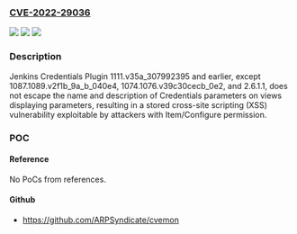 ### [CVE-2022-29036](https://cve.mitre.org/cgi-bin/cvename.cgi?name=CVE-2022-29036)
![](https://img.shields.io/static/v1?label=Product&message=Jenkins%20Credentials%20Plugin&color=blue)
![](https://img.shields.io/static/v1?label=Version&message=!%202.6.1.1%20&color=brighgreen)
![](https://img.shields.io/static/v1?label=Vulnerability&message=CWE-79%3A%20Improper%20Neutralization%20of%20Input%20During%20Web%20Page%20Generation%20('Cross-site%20Scripting')&color=brighgreen)

### Description

Jenkins Credentials Plugin 1111.v35a_307992395 and earlier, except 1087.1089.v2f1b_9a_b_040e4, 1074.1076.v39c30cecb_0e2, and 2.6.1.1, does not escape the name and description of Credentials parameters on views displaying parameters, resulting in a stored cross-site scripting (XSS) vulnerability exploitable by attackers with Item/Configure permission.

### POC

#### Reference
No PoCs from references.

#### Github
- https://github.com/ARPSyndicate/cvemon

